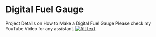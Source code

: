 # Digital Fuel Gauge
Project Details on How to Make a Digital Fuel Gauge
Please check my YouTube Video for any assistant.
[![Alt text](https://img.youtube.com/vi/s_oAuDBSpTc/0.jpg)](https://www.youtube.com/watch?v=s_oAuDBSpTc)
